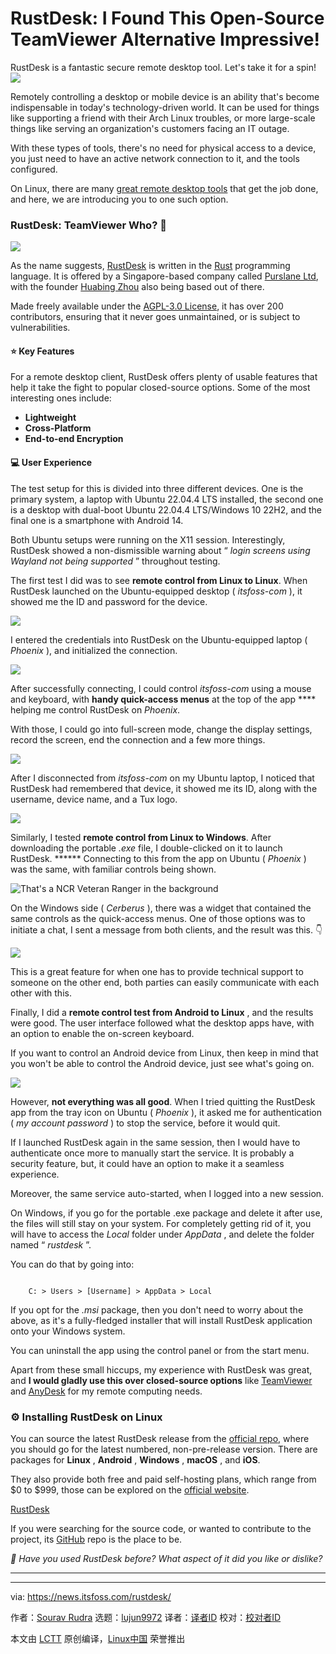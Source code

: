 [#]: subject: "RustDesk: I Found This Open-Source TeamViewer Alternative Impressive!"
[#]: via: "https://news.itsfoss.com/rustdesk/"
[#]: author: "Sourav Rudra https://news.itsfoss.com/author/sourav/"
[#]: collector: "lujun9972/lctt-scripts-1705972010"
[#]: translator: " "
[#]: reviewer: " "
[#]: publisher: " "
[#]: url: " "

RustDesk: I Found This Open-Source TeamViewer Alternative Impressive!
======
RustDesk is a fantastic secure remote desktop tool. Let's take it for a
spin!
[![][1]][2]

Remotely controlling a desktop or mobile device is an ability that's become indispensable in today's technology-driven world. It can be used for things like supporting a friend with their Arch Linux troubles, or more large-scale things like serving an organization's customers facing an IT outage.

With these types of tools, there's no need for physical access to a device, you just need to have an active network connection to it, and the tools configured.

On Linux, there are many [great remote desktop tools][3] that get the job done, and here, we are introducing you to one such option.

### RustDesk: TeamViewer Who? 🤔

![][4]

As the name suggests, [RustDesk][5] is written in the [Rust][6] programming language. It is offered by a Singapore-based company called [Purslane Ltd][7], with the founder [Huabing Zhou][8] also being based out of there.

Made freely available under the [AGPL-3.0 License][9], it has over 200 contributors, ensuring that it never goes unmaintained, or is subject to vulnerabilities.

#### ⭐ Key Features

For a remote desktop client, RustDesk offers plenty of usable features that help it take the fight to popular closed-source options. Some of the most interesting ones include:

  * **Lightweight**
  * **Cross-Platform**
  * **End-to-end Encryption**



#### 💻 User Experience

The test setup for this is divided into three different devices. One is the primary system, a laptop with Ubuntu 22.04.4 LTS installed, the second one is a desktop with dual-boot Ubuntu 22.04.4 LTS/Windows 10 22H2, and the final one is a smartphone with Android 14.

Both Ubuntu setups were running on the X11 session. Interestingly, RustDesk showed a non-dismissible warning about “ _login screens using Wayland not being supported_ ” throughout testing.

The first test I did was to see **remote control from Linux to Linux**. When RustDesk launched on the Ubuntu-equipped desktop ( _itsfoss-com_ ), it showed me the ID and password for the device.

![][10]

I entered the credentials into RustDesk on the Ubuntu-equipped laptop ( _Phoenix_ ), and initialized the connection.

![][11]

After successfully connecting, I could control _itsfoss-com_ using a mouse and keyboard, with **handy quick-access menus** at the top of the app **** helping me control RustDesk on _Phoenix_.

With those, I could go into full-screen mode, change the display settings, record the screen, end the connection and a few more things.

![][12]

After I disconnected from _itsfoss-com_ on my Ubuntu laptop, I noticed that RustDesk had remembered that device, it showed me its ID, along with the username, device name, and a Tux logo.

![][13]

Similarly, I tested **remote control from Linux to Windows**. After downloading the portable _.exe_ file, I double-clicked on it to launch RustDesk. ****** Connecting to this from the app on Ubuntu ( _Phoenix_ ) was the same, with familiar controls being shown.

![That's a NCR Veteran Ranger in the background][14]

On the Windows side ( _Cerberus_ ), there was a widget that contained the same controls as the quick-access menus. One of those options was to initiate a chat, I sent a message from both clients, and the result was this. 👇

![][15]

This is a great feature for when one has to provide technical support to someone on the other end, both parties can easily communicate with each other with this.

Finally, I did a **remote control test from Android to Linux** , and the results were good. The user interface followed what the desktop apps have, with an option to enable the on-screen keyboard.

If you want to control an Android device from Linux, then keep in mind that you won't be able to control the Android device, just see what's going on.

![][16]

However, **not everything was all good**. When I tried quitting the RustDesk app from the tray icon on Ubuntu ( _Phoenix_ ), it asked me for authentication ( _my account password_ ) to stop the service, before it would quit.

If I launched RustDesk again in the same session, then I would have to authenticate once more to manually start the service. It is probably a security feature, but, it could have an option to make it a seamless experience.

Moreover, the same service auto-started, when I logged into a new session.

On Windows, if you go for the portable .exe package and delete it after use, the files will still stay on your system. For completely getting rid of it, you will have to access the _Local_ folder under _AppData_ , and delete the folder named “ _rustdesk_ ”.

You can do that by going into:

```

    C: > Users > [Username] > AppData > Local

```

If you opt for the _.msi_ package, then you don't need to worry about the above, as it's a fully-fledged installer that will install RustDesk application onto your Windows system.

You can uninstall the app using the control panel or from the start menu.

Apart from these small hiccups, my experience with RustDesk was great, and **I would gladly use this over closed-source options** like [TeamViewer][17] and [AnyDesk][18] for my remote computing needs.

### ⚙️ Installing RustDesk on Linux

You can source the latest RustDesk release from the [official repo][19], where you should go for the latest numbered, non-pre-release version. There are packages for **Linux** , **Android** , **Windows** , **macOS** , and **iOS**.

They also provide both free and paid self-hosting plans, which range from $0 to $999, those can be explored on the [official website][20].

[RustDesk][19]

If you were searching for the source code, or wanted to contribute to the project, its [GitHub][21] repo is the place to be.

_💬 Have you used RustDesk before? What aspect of it did you like or dislike?_

* * *

--------------------------------------------------------------------------------

via: https://news.itsfoss.com/rustdesk/

作者：[Sourav Rudra][a]
选题：[lujun9972][b]
译者：[译者ID](https://github.com/译者ID)
校对：[校对者ID](https://github.com/校对者ID)

本文由 [LCTT](https://github.com/LCTT/TranslateProject) 原创编译，[Linux中国](https://linux.cn/) 荣誉推出

[a]: https://news.itsfoss.com/author/sourav/
[b]: https://github.com/lujun9972
[1]: https://news.itsfoss.com/assets/images/pikapods-banner-v3.webp
[2]: https://www.pikapods.com/?utm_campaign=banner-2024-05&utm_source=itsfoss
[3]: https://itsfoss.com/remote-desktop-tools/
[4]: https://news.itsfoss.com/content/images/2024/08/RustDesk_a.png
[5]: https://rustdesk.com/
[6]: https://itsfoss.com/tag/rust-basics/
[7]: https://opencorporates.com/companies/sg/53481265A
[8]: https://www.linkedin.com/in/zhouhuabing/
[9]: https://www.gnu.org/licenses/agpl-3.0.en.html
[10]: https://news.itsfoss.com/content/images/2024/08/RustDesk_b.png
[11]: https://news.itsfoss.com/content/images/2024/08/RustDesk_c.png
[12]: https://news.itsfoss.com/content/images/2024/08/RustDesk_d.png
[13]: https://news.itsfoss.com/content/images/2024/08/RustDesk_g.png
[14]: https://news.itsfoss.com/content/images/2024/08/RustDesk_e.png
[15]: https://news.itsfoss.com/content/images/2024/08/RustDesk_f.png
[16]: https://news.itsfoss.com/content/images/2024/08/RustDesk_h.png
[17]: https://www.teamviewer.com/en-us/
[18]: https://anydesk.com/en
[19]: https://github.com/rustdesk/rustdesk/releases
[20]: https://rustdesk.com/pricing.html
[21]: https://github.com/rustdesk/rustdesk

